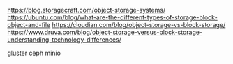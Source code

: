 https://blog.storagecraft.com/object-storage-systems/
https://ubuntu.com/blog/what-are-the-different-types-of-storage-block-object-and-file
https://cloudian.com/blog/object-storage-vs-block-storage/
https://www.druva.com/blog/object-storage-versus-block-storage-understanding-technology-differences/

gluster
ceph
minio

